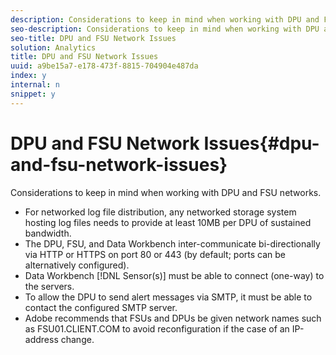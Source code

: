 ```yaml
---
description: Considerations to keep in mind when working with DPU and FSU networks.
seo-description: Considerations to keep in mind when working with DPU and FSU networks.
seo-title: DPU and FSU Network Issues
solution: Analytics
title: DPU and FSU Network Issues
uuid: a9be15a7-e178-473f-8815-704904e487da
index: y
internal: n
snippet: y
---
```


# DPU and FSU Network Issues{#dpu-and-fsu-network-issues}

Considerations to keep in mind when working with DPU and FSU networks.

* For networked log file distribution, any networked storage system hosting log files needs to provide at least 10MB per DPU of sustained bandwidth. 
* The DPU, FSU, and Data Workbench inter-communicate bi-directionally via HTTP or HTTPS on port 80 or 443 (by default; ports can be alternatively configured). 
* Data Workbench [!DNL Sensor(s)] must be able to connect (one-way) to the servers. 
* To allow the DPU to send alert messages via SMTP, it must be able to contact the configured SMTP server. 
* Adobe recommends that FSUs and DPUs be given network names such as FSU01.CLIENT.COM to avoid reconfiguration if the case of an IP-address change.

